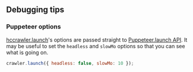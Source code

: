 ## Debugging tips

### Puppeteer options

[hccrawler.launch](https://github.com/yujiosaka/headless-chrome-crawler#chcrawlerlaunchoptions)'s options are passed straight to [Puppeteer.launch API](https://github.com/GoogleChrome/puppeteer/blob/master/docs/api.md#puppeteerlaunchoptions).
It may be useful to set the `headless` and `slowMo` options so that you can see what is going on.

```js
crawler.launch({ headless: false, slowMo: 10 });
```
